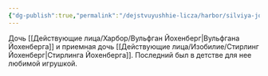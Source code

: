 ```yaml
---
{"dg-publish":true,"permalink":"/dejstvuyushhie-licza/harbor/silviya-johenberg/","dgPassFrontmatter":true}
---
```



Дочь [[Действующие лица/Харбор/Вульфган Йохенберг\|Вульфгана Йохенберга]] и приемная дочь [[Действующие лица/Изобилие/Стирлинг Йохенберг\|Стирлинга Йохенберга]]. Последний был в детстве для нее любимой игрушкой.